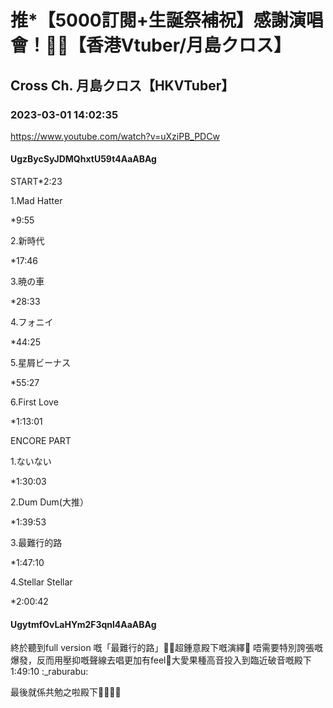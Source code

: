 # 推*【5000訂閱+生誕祭補祝】感謝演唱會！💜✨【香港Vtuber/月島クロス】

## Cross Ch. 月島クロス【HKVTuber】

### 2023-03-01 14:02:35

https://www.youtube.com/watch?v=uXziPB_PDCw

#### UgzBycSyJDMQhxtU59t4AaABAg

START*2:23



1.Mad Hatter

*9:55



2.新時代

*17:46



3.暁の車

*28:33



4.フォニイ

*44:25



5.星屑ビーナス

*55:27



6.First Love

*1:13:01



ENCORE PART 

1.ないない

*1:30:03



2.Dum Dum(大推）

*1:39:53



3.最難行的路

*1:47:10



4.Stellar Stellar

*2:00:42



#### UgytmfOvLaHYm2F3qnl4AaABAg

終於聽到full version 嘅「最難行的路」🫶🏻超鍾意殿下嘅演繹🥺 唔需要特別誇張嘅爆發，反而用壓抑嘅聲線去唱更加有feel🥺大愛果種高音投入到臨近破音嘅殿下 1:49:10 :_raburabu:

最後就係共勉之啦殿下👊🏻👊🏻

